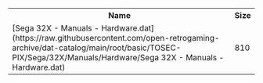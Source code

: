 <table>
<tr><th>Name</th><th>Size</th></tr>
<tr><td>[Sega 32X - Manuals - Hardware.dat](https://raw.githubusercontent.com/open-retrogaming-archive/dat-catalog/main/root/basic/TOSEC-PIX/Sega/32X/Manuals/Hardware/Sega 32X - Manuals - Hardware.dat)</td><td>810</td></tr>
</table>

